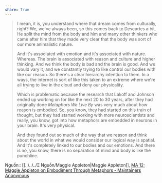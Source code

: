 ```yaml
---
share: True
---
```

> I mean, it is, you understand where that dream comes from culturally, right? We, we've always been, so this comes back to Descartes a bit. He split the mind from the body and him and many other thinkers who came after him that they made very clear that the body was sort of our more animalistic nature.
> 
> And it's associated with emotion and it's associated with nature. Whereas. The brain is associated with reason and culture and higher thinking. And we think the body is bad and the brain is good. And we would vary it, and we constantly trying to like control our bodies with like our reason. So there's a clear hierarchy intention to them. In a ways, the internet is sort of like this taken to an extreme where we're all trying to live in the cloud and deny our physicality.
> 
> Which is problematic because the research that Lakoff and Johnson ended up working on for like the next 20 to 30 years, after they had originally done _Metaphors We Live By_ was very much about how reason is embodied. So, you know, they had started on this train of thought, but they had started working with more neuroscientists and really, you know, got into how metaphors are embedded in neurons in your brain. It's very physical.
> 
> And they found out so much of the way that we reason and think about the world in what we would consider our logical way is spatial. And it's completely linked to our bodies and our emotions. And there is no, you know, there is no separation of mind and body is like the punchline.

Nguồn:: [[../../../Ξ Nguồn/Maggie Appleton|Maggie Appleton]], [MA 12: Maggie Appleton on Embodiment Through Metaphors - Maintainers Anonymous](https://maintainersanonymous.com/metaphor/#t=17:10)
